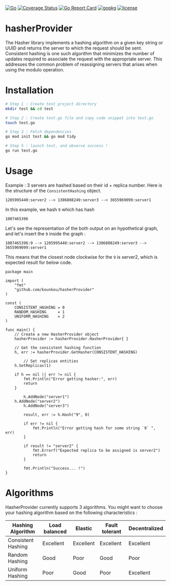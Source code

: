 [![Go](https://github.com/kounkou/hasherProvider/workflows/Go/badge.svg)](https://github.com/kounkou/hasherProvider/actions?query=workflow%3AGo)
[![Coverage Status](https://coveralls.io/repos/github/kounkou/hasherProvider/badge.svg?branch=main)](https://coveralls.io/github/kounkou/hasherProvider?branch=main)
[![Go Report Card](https://goreportcard.com/badge/github.com/kounkou/hasherProvider)](https://goreportcard.com/report/github.com/kounkou/hasherProvider)
[![gopkg](https://pkg.go.dev/badge/github.com/kounkou/hasherProvider.svg)](https://pkg.go.dev/github.com/kounkou/hasherProvider)
[![license](https://img.shields.io/badge/License-MIT-blue.svg)](https://github.com/josuebrunel/clausify/blob/master/LICENSE)

# hasherProvider

The Hasher library implements a hashing algorithm on a given key string or UUID and returns the server to which the request should be sent. 
Consistent hashing is one such algorithm that minimizes the number of updates required to associate the request with the appropriate server. 
This addresses the common problem of reassigning servers that arises when using the modulo operation.

# Installation

```bash
# Step 1 : Create test project directory
mkdir test && cd test

# Step 2 : Create test.go file and copy code snippet into test.go
touch test.go

# Step 3 : Fetch dependencies
go mod init test && go mod tidy

# Step 5 : launch test, and observe success !
go run test.go
```

# Usage

Example : 
3 servers are hashed based on their id + replica number. 
Here is the structure of the `ConsistentHashing` object.

```
1205995440:server2 --> 1306808249:server3 --> 3655969099:server1
```

In this example, we hash `9` which has hash 

```
1007465396
```

Let's see the representation of the both output on an hypothetical graph, and let's insert the `9` inside the graph : 

```
1007465396:9 --> 1205995440:server2 --> 1306808249:server3 --> 3655969099:server1
```

This means that the closest node clockwise for the `9` is server2, which is expected result for below code.

```golang
package main

import (
    "fmt"
    "github.com/kounkou/hasherProvider"
)

const (
	CONSISTENT_HASHING = 0
	RANDOM_HASHING     = 1
	UNIFORM_HASHING    = 2
)

func main() {
	// Create a new HasherProvider object
	hasherProvider := hasherProvider.HasherProvider{ }

	// Get the consistent hashing function
	h, err := hasherProvider.GetHasher(CONSISTENT_HASHING)

    	// Set replicas entities
	h.SetReplicas(1)

	if h == nil || err != nil {
		fmt.Println("Error getting hasher:", err)
		return
	}

    	h.AddNode("server1")
	h.AddNode("server2")
    	h.AddNode("server3")

    	result, err := h.Hash("9", 0)

    	if err != nil {
        	fmt.Println("Error getting hash for some string `9` ", err)
    	}

    	if result != "server2" {
        	fmt.Errorf("Expected replica to be assigned is server2")
        	return
    	}

    	fmt.Println("Success... !")
}
```

# Algorithms

HasherProvider currently supports 3 algorithms. You might want to choose your hashing algorithm based on the following characteristics :

| Hashing Algorithm  | Load balanced | Elastic   | Fault tolerant | Decentralized |
|--------------------|---------------|-----------|----------------|---------------|
| Consistent Hashing | Excellent     | Excellent | Excellent      | Excellent     |
| Random Hashing     | Good          | Poor      | Good           | Poor          |
| Uniform Hashing    | Poor          | Good      | Poor           | Excellent     |

